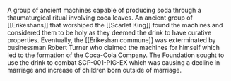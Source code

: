 A group of ancient machines capable of producing soda through a thaumaturgical ritual involving coca leaves. An ancient group of [[Erikeshans]] that worshiped the [[Scarlet King]] found the machines and considered them to be holy as they deemed the drink to have curative properties. Eventually, the [[Erikeshan commune]] was exterminated by businessman Robert Turner who claimed the machines for himself which led to the formation of the Coca-Cola Company. The Foundation sought to use the drink to combat SCP-001-PIG-EX which was causing a decline in marriage and increase of children born outside of marriage.